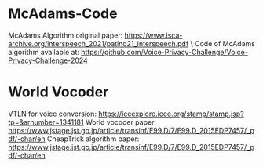 # McAdams-Code
McAdams Algorithm original paper: https://www.isca-archive.org/interspeech_2021/patino21_interspeech.pdf \\
Code of McAdams algorithm available at: https://github.com/Voice-Privacy-Challenge/Voice-Privacy-Challenge-2024
# World Vocoder 
VTLN for voice conversion: https://ieeexplore.ieee.org/stamp/stamp.jsp?tp=&arnumber=1341181
World vocoder paper: https://www.jstage.jst.go.jp/article/transinf/E99.D/7/E99.D_2015EDP7457/_pdf/-char/en
CheapTrick algorithm paper: https://www.jstage.jst.go.jp/article/transinf/E99.D/7/E99.D_2015EDP7457/_pdf/-char/en
